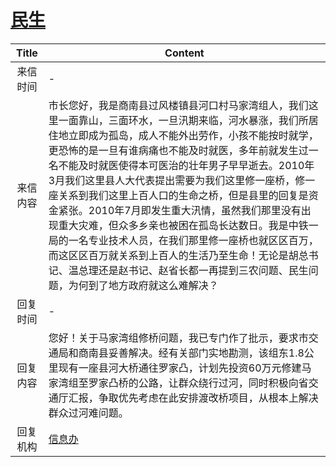 # <a href="http://www.shangluo.gov.cn/zmhd/ldxxxx.jsp?urltype=leadermail.LeaderMailContentUrl&wbtreeid=1112&leadermailid=1001">民生</a>
|Title|Content|
|:---:|---|
|来信时间|-|
|来信内容|市长您好，我是商南县过风楼镇县河口村马家湾组人，我们这里一面靠山，三面环水，一旦汛期来临，河水暴涨，我们所居住地立即成为孤岛，成人不能外出劳作，小孩不能按时就学，更恐怖的是一旦有谁病痛也不能及时就医，多年前就发生过一名不能及时就医使得本可医治的壮年男子早早逝去。2010年3月我们这里县人大代表提出需要为我们这里修一座桥，修一座关系到我们这里上百人口的生命之桥，但是县里的回复是资金紧张。2010年7月即发生重大汛情，虽然我们那里没有出现重大灾难，但众多乡亲也被困在孤岛长达数日。我是中铁一局的一名专业技术人员，在我们那里修一座桥也就区区百万，而这区区百万就关系到上百人的生活乃至生命！无论是胡总书记、温总理还是赵书记、赵省长都一再提到三农问题、民生问题，为何到了地方政府就这么难解决？|
|回复时间|-|
|回复内容|您好！关于马家湾组修桥问题，我已专门作了批示，要求市交通局和商南县妥善解决。经有关部门实地勘测，该组东1.8公里现有一座县河大桥通往罗家凸，计划先投资60万元修建马家湾组至罗家凸桥的公路，让群众绕行过河，同时积极向省交通厅汇报，争取优先考虑在此安排渡改桥项目，从根本上解决群众过河难问题。|
|回复机构|<a href="../../categories/agencies/信息办.md">信息办</a>|